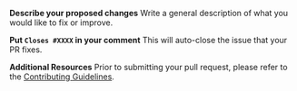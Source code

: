**Describe your proposed changes**
Write a general description of what you would like to fix or improve.

**Put `Closes #XXXX` in your comment**
This will auto-close the issue that your PR fixes.

**Additional Resources**
Prior to submitting your pull request, please refer to the [Contributing Guidelines](CONTRIBUTING.md).